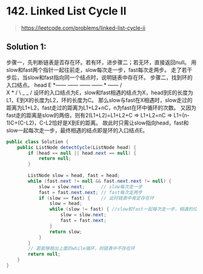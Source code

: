 # 142. Linked List Cycle II
> https://leetcode.com/problems/linked-list-cycle-ii

## Solution 1:
步骤一，先判断链表是否存在环。若有环，进步骤二；若无环，直接返回null。
用slow和fast两个指针一起往前走，slow每次走一步，fast每次走两步。
走了若干步后，当slow和fast指向同一个结点时，说明链表中存在环。
步骤二，找到环的入口结点。
head          E
 *—— —— —— —— * ——
            /      \
         X *       /
            \ _ _ /
设环的入口结点为E，slow和fast相遇的结点为X，head到E的长度为L1，E到X的长度为L2，环的长度为C。
那么slow与fast在X相遇时，slow走过的距离为L1+L2，fast走过的距离为L1+L2+nC，n为fast在环中循环的次数。
又因为fast走的距离是slow的两倍，则有2(L1+L2)=L1+L2+C => L1+L2=nC => L1=(n-1)C+(C-L2)，C-L2恰好是X到E的距离。
故此时只需让slow指向head，fast和slow一起每次走一步，最终相遇的结点即是环的入口结点E。
```java
public class Solution {
    public ListNode detectCycle(ListNode head) {
        if (head == null || head.next == null) {
            return null;
        }
        
        ListNode slow = head, fast = head;
        while (fast.next != null && fast.next.next != null) {
            slow = slow.next;      // slow每次走一步
            fast = fast.next.next; // fast每次走两步
            if (slow == fast) {    // 此时链表中肯定存在环
                slow = head;
                while (slow != fast) { //slow和fast一起每次走一步，相遇的位置就是环的入口
                    slow = slow.next;
                    fast = fast.next;
                }
                return slow;
            }
        }
        // 若能够跳出上面的while循环，则链表中不存在环
        return null;
    }
}
```
